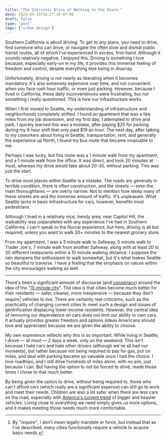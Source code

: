 ```yaml
---
title: "The Intrinsic Bliss of Walking to the Store."
date: 2023-04-15T16:27:38-07:00
draft: false
type: "post"
tags: ["urban design"]
---
```


Southern California is about driving. To get to *any* place, you need to drive, find someone who can drive, or navigate the often slow and dismal public transit routes, all of which I've experienced in excess, first-hand. Although it sounds relatively negative, I enjoyed this. Driving is something I love because, especially early-on in my life, it provides this immense feeling of freedom and control, despite everything else being in disarray.

Unfortunately, driving is not nearly as liberating when it becomes mandatory. It's also extremely expensive over time, and not convenient when you face rush hour traffic, or even just parking. However, because I lived in California, these daily inconveniences were frustrating, but not something I really questioned. This is how our infrastructure works.

When I first moved to Seattle, my understanding of infrastructure and neighborhoods completely shifted. I found an apartment that was a few miles from my job downtown, and my first day, I attempted to drive and park. I quickly learned this was a mistake, after paying $25 for parking during my 8 hour shift that only paid $19 an hour. The next day, after talking to my coworkers about living in Seattle, transportation, rent, and generally the experience up North, I found my bus route that became invaluable to me.

Perhaps I was lucky, but this route was a 1 minute walk from my apartment, and a 1 minute walk from the office. It was direct, and took 20 minutes at most, whereas my drive would take about 20-30, without parking. This was just the start.

To drive most places within Seattle is a mistake. The roads are generally in terrible condition, there is often construction, and the streets — even the main thoroughfares — are overly narrow. Not to mention how steep many of these streets are and the immense amount of traffic. It's unpleasant. What Seattle lacks in basic infrastructure for cars, however, benefits most pedestrians.

Although I lived in a relatively nice, trendy area, near Capitol Hill, the walkability was unparalleled with any experience I've had in Southern California. I can't speak to the Norcal experience, but here, driving is all but required, unless you want to walk 20+ minutes to the nearest grocery store.

From my apartment, I was a 3 minute walk to Safeway, 5 minute walk to Trader Joe's, 7 minute walk from another Safeway, along with at least 20 to 30 different restaurants within a 10 minute walking distance. I suppose the rain dampens the enthusiasm to walk somewhat, but it's what makes Seattle so beautiful to traverse. I have a feeling that the emphasis on nature within the city encourages walking as well.

---

There's been a significant amount of discourse (and [conspiracy](https://apnews.com/article/fact-check-15-minute-city-conspiracy-162fd388f0c435a8289cc9ea213f92ee)) around the idea of the "[15-minute city](https://en.wikipedia.org/wiki/15-minute_city)". The idea is that cities become much better for their residents — safer, cleaner, more inexpensive — because they don't require[^1] vehicles to live. There are certainly real criticisms, such as the practicality of changing current cities to meet such a design and issues of gentrification displacing lower-income residents. However, the central idea of removing our dependence on cars does not limit our ability to own cars. It actually provides greater freedom and options (ideas Americans should love and appreciate) because we are given the ability to choose.

My own experience reflects why this is so important. While living in Seattle, I drove — *at most* — 2 days a week, only on the weekend. This isn't because I hate cars and hate other drivers (although we've all had our moments), but rather because not being required to pay for gas, put on miles, and deal with parking became so valuable once I had the choice. I love roadtrips, and I still drive hundreds of miles alone, with no aim, just because I can. But having the option to not be forced to drive, made those times I chose to that much better.

By being given the option to drive, without being required to, those who can't afford cars (which really are a significant expense) can still go to work and meet their needs. Children are also a lot safer when there are less cars on the road, especially with [America's current trend](https://www.nbcnews.com/news/us-news/americas-cars-trucks-are-getting-bigger-are-front-blind-zones-children-rcna52109) of bigger and heavier vehicles. Living close to everything we need simply gives us more options, and it makes meeting those needs much more comfortable.


[^1]: By *"require"*, I don't mean legally mandate or force, but instead that as I've described, many cities functionally require a vehicle to acquire basic needs.
